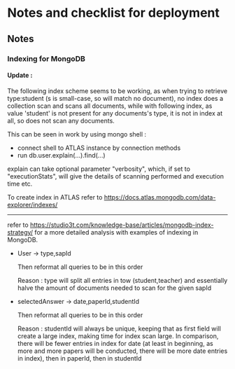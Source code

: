 # Notes and checklist for deployment

## Notes

### Indexing for MongoDB

#### Update :

The following index scheme seems to be working, as when trying to retrieve type:student (s is small-case, so will match no document),
no index does a collection scan and scans all documents, while with following index, as value 'student' is not present for any documents's type, it is not in index at all, so does not scan any documents.

This can be seen in work by using mongo shell :

- connect shell to ATLAS instance by connection methods
- run db.user.explain(...).find(...)

explain can take optional parameter "verbosity", which, if set to "executionStats", will give the details of scanning performed and execution time etc.

To create index in ATLAS refer to https://docs.atlas.mongodb.com/data-explorer/indexes/

---

refer to https://studio3t.com/knowledge-base/articles/mongodb-index-strategy/ for a more detailed analysis with examples of indexing in MongoDB.

 <ul>
 <li>User -> type,sapId

Then reformat all queries to be in this order

Reason : type will split all entries in tow (student,teacher) and essentially halve the amount of documents needed to scan for the given sapId

 </li>
 <li>
 selectedAnswer -> date,paperId,studentId

Then reformat all queries to be in this order

Reason : studentId will always be unique, keeping that as first field will create a large index, making time for index scan large. In comparison, there will be fewer entries in index for date (at least in beginning, as more and more papers will be conducted, there will be more date entries in index), then in paperId, then in studentId

 </li>
 </ul>
